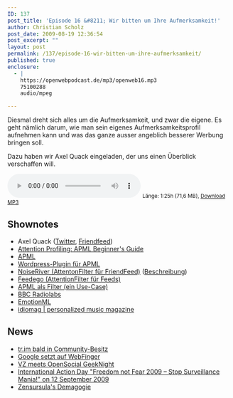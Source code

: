 ```yaml
---
ID: 137
post_title: 'Episode 16 &#8211; Wir bitten um Ihre Aufmerksamkeit!'
author: Christian Scholz
post_date: 2009-08-19 12:36:54
post_excerpt: ""
layout: post
permalink: /137/episode-16-wir-bitten-um-ihre-aufmerksamkeit/
published: true
enclosure:
  - |
    https://openwebpodcast.de/mp3/openweb16.mp3
    75100288
    audio/mpeg

---
```

Diesmal dreht sich alles um die Aufmerksamkeit, und zwar die eigene. Es geht nämlich darum, wie man sein eigenes Aufmerksamkeitsprofil aufnehmen kann und was das ganze ausser angeblich besserer Werbung bringen soll.

Dazu haben wir Axel Quack eingeladen, der uns einen Überblick verschaffen will.

<audio controls>
  <source src="https://openwebpodcast.de/mp3/openweb16.mp3" type="audio/mpeg">
  Ihr Browser unterstützt diesen Audio-Player nicht.
</audio>
<small>Länge: 1:25h (71,6 MB), <a href="https://openwebpodcast.de/mp3/openweb16.mp3">Download MP3</a></small>

## Shownotes

*   Axel Quack ([Twitter](http://twitter.com/guttertec), [Friendfeed](http://friendfeed.com/guttertec))
*   [Attention Profiling: APML Beginner's Guide](http://www.masternewmedia.org/online_marketing/attention-profiling-apml/apml-beginners-guide-attention-profile-20071113.htm)
*   [APML](http://apml.org)
*   [Wordpress-Plugin für APML](http://wordpress.org/extend/plugins/apml/)
*   [NoiseRiver (AttentonFilter für FriendFeed)](http://www.noiseriver.com/) ([Beschreibung](http://notizblog.org/2008/06/29/ist-noiseriver-das-mittel-gegen-den-laerm/))
*   [Feedego (AttentionFilter für Feeds)](http://feedego.com/)
*   [APML als Filter (ein Use-Case)](http://notizblog.org/2008/05/09/apml-als-filter-ein-use-case/)
*   [BBC Radiolabs](http://www.bbc.co.uk/blogs/radiolabs/2008/01/apml_isnt_just_for_humans.shtml)
*   [EmotionML](http://www.w3.org/2005/Incubator/emotion/XGR-emotionml-20081120/)
*   [idiomag | personalized music magazine](http://www.idiomag.com/)

## News

*   [tr.im bald in Community-Besitz](http://blog.tr.im/post/165049236/tr-im-to-be-community-owned)
*   [Google setzt auf WebFinger](http://www.techcrunch.com/2009/08/14/google-points-at-webfinger-your-gmail-address-could-soon-be-your-id/)
*   [VZ meets OpenSocial GeekNight](http://www.meinvz.net/Profile/156d91d18ad7bc6b)
*   [International Action Day "Freedom not Fear 2009 – Stop Surveillance Mania!" on 12 September 2009](http://www.vorratsdatenspeicherung.de/content/view/304/153/)
*   [Zensursula's Demagogie](http://netzpolitik.org/2009/die-demagogie-der-zensursula/)
